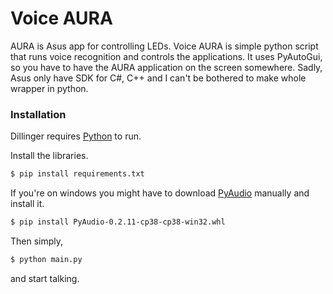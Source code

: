 # Voice AURA
AURA is Asus app for controlling LEDs. Voice AURA is simple python script that runs voice recognition and controls the applications. It uses PyAutoGui, so you have to have the AURA application on the screen somewhere. Sadly, Asus only have SDK for C#, C++ and I can't be bothered to make whole wrapper in python. 

### Installation

Dillinger requires [Python](https://www.python.org/) to run.

Install the libraries.

```sh
$ pip install requirements.txt
```

If you're on windows you might have to download [PyAudio](https://www.lfd.uci.edu/~gohlke/pythonlibs/#pyaudio) manually and install it.

```sh
$ pip install PyAudio-0.2.11-cp38-cp38-win32.whl
```
Then simply,
```sh
$ python main.py 
```
and start talking.
